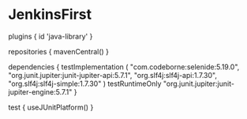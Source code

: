 # JenkinsFirst
plugins {
id 'java-library'
}

repositories {
mavenCentral()
}

dependencies {
testImplementation (
"com.codeborne:selenide:5.19.0",
"org.junit.jupiter:junit-jupiter-api:5.7.1",
"org.slf4j:slf4j-api:1.7.30",
"org.slf4j:slf4j-simple:1.7.30"
)
testRuntimeOnly "org.junit.jupiter:junit-jupiter-engine:5.7.1"
}

test {
useJUnitPlatform()
}